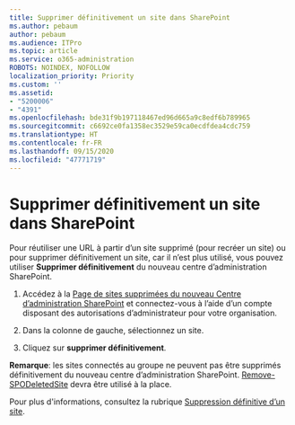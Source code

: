 ```yaml
---
title: Supprimer définitivement un site dans SharePoint
ms.author: pebaum
author: pebaum
ms.audience: ITPro
ms.topic: article
ms.service: o365-administration
ROBOTS: NOINDEX, NOFOLLOW
localization_priority: Priority
ms.custom: ''
ms.assetid:
- "5200006"
- "4391"
ms.openlocfilehash: bde31f9b197118467ed96d665a9c8edf6b789965
ms.sourcegitcommit: c6692ce0fa1358ec3529e59ca0ecdfdea4cdc759
ms.translationtype: HT
ms.contentlocale: fr-FR
ms.lasthandoff: 09/15/2020
ms.locfileid: "47771719"
---
```

# <a name="permanently-delete-a-site-in-sharepoint"></a>Supprimer définitivement un site dans SharePoint

Pour réutiliser une URL à partir d’un site supprimé (pour recréer un site) ou pour supprimer définitivement un site, car il n’est plus utilisé, vous pouvez utiliser **Supprimer définitivement** du nouveau centre d’administration SharePoint. 

1. Accédez à la [Page de sites supprimées du nouveau Centre d’administration SharePoint](https://admin.microsoft.com/sharepoint?page=recycleBin&modern=true) et connectez-vous à l’aide d’un compte disposant des autorisations d’administrateur pour votre organisation. 

2. Dans la colonne de gauche, sélectionnez un site. 

3. Cliquez sur **supprimer définitivement**. 

**Remarque**: les sites connectés au groupe ne peuvent pas être supprimés définitivement du nouveau centre d’administration SharePoint. [Remove-SPODeletedSite](https://docs.microsoft.com/powershell/module/sharepoint-online/remove-spodeletedsite) devra être utilisé à la place.  

Pour plus d'informations, consultez la rubrique [Suppression définitive d’un site](https://docs.microsoft.com/sharepoint/delete-site-collection#permanently-delete-a-site). 
